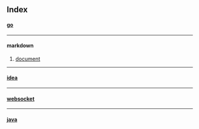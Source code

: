 ## Index

#### [go](/go)

---
#### markdown
1. [document](https://www.appinn.com/markdown/index.html)
---
#### [idea](/idea)

---
#### [websocket](https://blog.csdn.net/xuduorui/article/details/76464576)

---
#### [java](/java)
